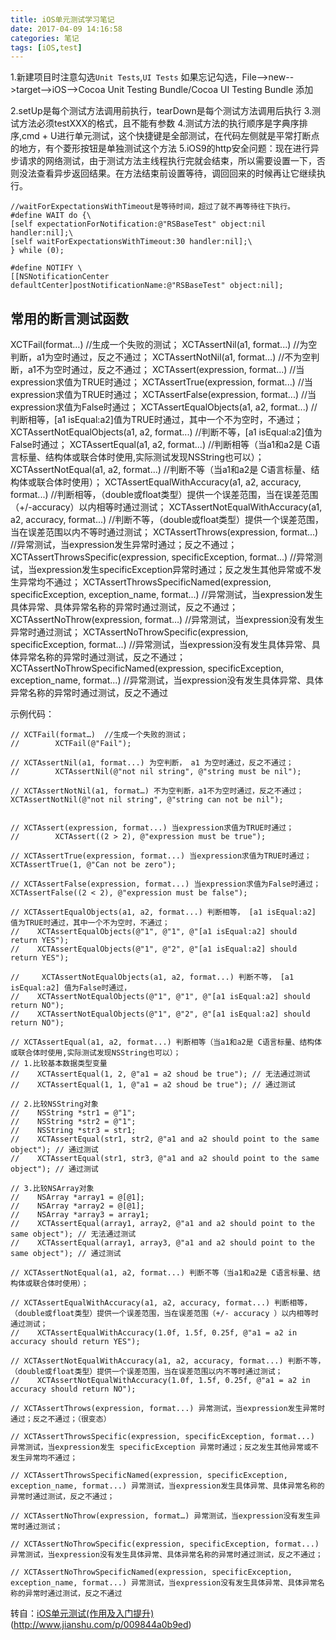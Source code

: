 ```yaml
---
title: iOS单元测试学习笔记
date: 2017-04-09 14:16:58
categories: 笔记
tags: [iOS,test]
---
```


1.新建项目时注意勾选`Unit Tests`,`UI Tests`
如果忘记勾选，File-->new-->target-->iOS-->Cocoa Unit Testing Bundle/Cocoa UI Testing Bundle 添加
<!--more-->
2.setUp是每个测试方法调用前执行，tearDown是每个测试方法调用后执行
3.测试方法必须testXXX的格式，且不能有参数
4.测试方法的执行顺序是字典序排序,cmd + U进行单元测试，这个快捷键是全部测试，在代码左侧就是平常打断点的地方，有个菱形按钮是单独测试这个方法
5.iOS9的http安全问题：现在进行异步请求的网络测试，由于测试方法主线程执行完就会结束，所以需要设置一下，否则没法查看异步返回结果。在方法结束前设置等待，调回回来的时候再让它继续执行。
```
//waitForExpectationsWithTimeout是等待时间，超过了就不再等待往下执行。
#define WAIT do {\
[self expectationForNotification:@"RSBaseTest" object:nil handler:nil];\
[self waitForExpectationsWithTimeout:30 handler:nil];\
} while (0);

#define NOTIFY \
[[NSNotificationCenter defaultCenter]postNotificationName:@"RSBaseTest" object:nil];
```

## 常用的断言测试函数
XCTFail(format…)  //生成一个失败的测试；
XCTAssertNil(a1, format...)  //为空判断，a1为空时通过，反之不通过；
XCTAssertNotNil(a1, format…) //不为空判断，a1不为空时通过，反之不通过；
XCTAssert(expression, format...) //当expression求值为TRUE时通过；
XCTAssertTrue(expression, format...) //当expression求值为TRUE时通过；
XCTAssertFalse(expression, format...)  //当expression求值为False时通过；
XCTAssertEqualObjects(a1, a2, format...)  //判断相等，[a1 isEqual:a2]值为TRUE时通过，其中一个不为空时，不通过；
XCTAssertNotEqualObjects(a1, a2, format...)  //判断不等，[a1 isEqual:a2]值为False时通过；
XCTAssertEqual(a1, a2, format...)  //判断相等（当a1和a2是 C语言标量、结构体或联合体时使用,实际测试发现NSString也可以）；
XCTAssertNotEqual(a1, a2, format...)  //判断不等（当a1和a2是 C语言标量、结构体或联合体时使用）；
XCTAssertEqualWithAccuracy(a1, a2, accuracy, format...)  //判断相等，（double或float类型）提供一个误差范围，当在误差范围（+/-accuracy）以内相等时通过测试；
XCTAssertNotEqualWithAccuracy(a1, a2, accuracy, format...)   //判断不等，（double或float类型）提供一个误差范围，当在误差范围以内不等时通过测试；
XCTAssertThrows(expression, format...)  //异常测试，当expression发生异常时通过；反之不通过；
XCTAssertThrowsSpecific(expression, specificException, format...)  //异常测试，当expression发生specificException异常时通过；反之发生其他异常或不发生异常均不通过；
XCTAssertThrowsSpecificNamed(expression, specificException, exception_name, format...)  //异常测试，当expression发生具体异常、具体异常名称的异常时通过测试，反之不通过；
XCTAssertNoThrow(expression, format…)  //异常测试，当expression没有发生异常时通过测试；
XCTAssertNoThrowSpecific(expression, specificException, format...)  //异常测试，当expression没有发生具体异常、具体异常名称的异常时通过测试，反之不通过；
XCTAssertNoThrowSpecificNamed(expression, specificException, exception_name, format...)  //异常测试，当expression没有发生具体异常、具体异常名称的异常时通过测试，反之不通过

示例代码：
```
// XCTFail(format…)  //生成一个失败的测试；
//        XCTFail(@"Fail");

// XCTAssertNil(a1, format...) 为空判断， a1 为空时通过，反之不通过；
//        XCTAssertNil(@"not nil string", @"string must be nil");

// XCTAssertNotNil(a1, format…) 不为空判断，a1不为空时通过，反之不通过；
XCTAssertNotNil(@"not nil string", @"string can not be nil");


// XCTAssert(expression, format...) 当expression求值为TRUE时通过；
//        XCTAssert((2 > 2), @"expression must be true");

// XCTAssertTrue(expression, format...) 当expression求值为TRUE时通过；
XCTAssertTrue(1, @"Can not be zero");

// XCTAssertFalse(expression, format...) 当expression求值为False时通过；
XCTAssertFalse((2 < 2), @"expression must be false");

// XCTAssertEqualObjects(a1, a2, format...) 判断相等， [a1 isEqual:a2] 值为TRUE时通过，其中一个不为空时，不通过；
//    XCTAssertEqualObjects(@"1", @"1", @"[a1 isEqual:a2] should return YES");
//    XCTAssertEqualObjects(@"1", @"2", @"[a1 isEqual:a2] should return YES");

//     XCTAssertNotEqualObjects(a1, a2, format...) 判断不等， [a1 isEqual:a2] 值为False时通过，
//    XCTAssertNotEqualObjects(@"1", @"1", @"[a1 isEqual:a2] should return NO");
//    XCTAssertNotEqualObjects(@"1", @"2", @"[a1 isEqual:a2] should return NO");

// XCTAssertEqual(a1, a2, format...) 判断相等（当a1和a2是 C语言标量、结构体或联合体时使用,实际测试发现NSString也可以）；
// 1.比较基本数据类型变量
//    XCTAssertEqual(1, 2, @"a1 = a2 shoud be true"); // 无法通过测试
//    XCTAssertEqual(1, 1, @"a1 = a2 shoud be true"); // 通过测试

// 2.比较NSString对象
//    NSString *str1 = @"1";
//    NSString *str2 = @"1";
//    NSString *str3 = str1;
//    XCTAssertEqual(str1, str2, @"a1 and a2 should point to the same object"); // 通过测试
//    XCTAssertEqual(str1, str3, @"a1 and a2 should point to the same object"); // 通过测试

// 3.比较NSArray对象
//    NSArray *array1 = @[@1];
//    NSArray *array2 = @[@1];
//    NSArray *array3 = array1;
//    XCTAssertEqual(array1, array2, @"a1 and a2 should point to the same object"); // 无法通过测试
//    XCTAssertEqual(array1, array3, @"a1 and a2 should point to the same object"); // 通过测试

// XCTAssertNotEqual(a1, a2, format...) 判断不等（当a1和a2是 C语言标量、结构体或联合体时使用）；

// XCTAssertEqualWithAccuracy(a1, a2, accuracy, format...) 判断相等，（double或float类型）提供一个误差范围，当在误差范围（+/- accuracy ）以内相等时通过测试；
//    XCTAssertEqualWithAccuracy(1.0f, 1.5f, 0.25f, @"a1 = a2 in accuracy should return YES");

// XCTAssertNotEqualWithAccuracy(a1, a2, accuracy, format...) 判断不等，（double或float类型）提供一个误差范围，当在误差范围以内不等时通过测试；
//    XCTAssertNotEqualWithAccuracy(1.0f, 1.5f, 0.25f, @"a1 = a2 in accuracy should return NO");

// XCTAssertThrows(expression, format...) 异常测试，当expression发生异常时通过；反之不通过；（很变态）

// XCTAssertThrowsSpecific(expression, specificException, format...) 异常测试，当expression发生 specificException 异常时通过；反之发生其他异常或不发生异常均不通过；

// XCTAssertThrowsSpecificNamed(expression, specificException, exception_name, format...) 异常测试，当expression发生具体异常、具体异常名称的异常时通过测试，反之不通过；

// XCTAssertNoThrow(expression, format…) 异常测试，当expression没有发生异常时通过测试；

// XCTAssertNoThrowSpecific(expression, specificException, format...)异常测试，当expression没有发生具体异常、具体异常名称的异常时通过测试，反之不通过；

// XCTAssertNoThrowSpecificNamed(expression, specificException, exception_name, format...) 异常测试，当expression没有发生具体异常、具体异常名称的异常时通过测试，反之不通过
```

转自：[iOS单元测试(作用及入门提升)](http://www.jianshu.com/p/8bbec078cabe)
(http://www.jianshu.com/p/009844a0b9ed)
